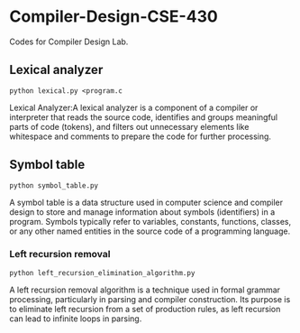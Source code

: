 # Compiler-Design-CSE-430
Codes for Compiler Design Lab.

## Lexical analyzer
```
python lexical.py <program.c
```
Lexical Analyzer:A lexical analyzer is a component of a compiler or interpreter that reads the source code, identifies and groups meaningful parts of code (tokens), 
and filters out unnecessary elements like whitespace and comments to prepare the code for further processing.


## Symbol table

```
python symbol_table.py
```
A symbol table is a data structure used in computer science and compiler design to store and manage information about symbols (identifiers) in a program. Symbols typically refer to variables, constants, functions, classes, or any other named entities in the source code of a programming language.

### Left recursion removal

```
python left_recursion_elimination_algorithm.py
```
A left recursion removal algorithm is a technique used in formal grammar processing, particularly in parsing and compiler construction. Its purpose is to eliminate left recursion from a set of production rules, as left recursion can lead to infinite loops in parsing.
